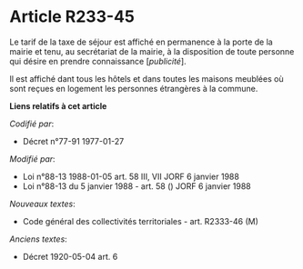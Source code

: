 # Article R233-45

Le tarif de la taxe de séjour est affiché en permanence à la porte de la mairie et tenu, au secrétariat de la mairie, à la
disposition de toute personne qui désire en prendre connaissance [*publicité*].

Il est affiché dant tous les hôtels et dans toutes les maisons meublées où sont reçues en logement les personnes étrangères à
la commune.

**Liens relatifs à cet article**

_Codifié par_:

  - Décret n°77-91 1977-01-27

_Modifié par_:

  - Loi n°88-13 1988-01-05 art. 58 III, VII JORF 6 janvier 1988
  - Loi n°88-13 du 5 janvier 1988 - art. 58 () JORF 6 janvier 1988

_Nouveaux textes_:

  - Code général des collectivités territoriales - art. R2333-46 (M)

_Anciens textes_:

  - Décret  1920-05-04 art. 6
